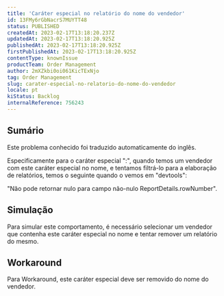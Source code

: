 ```yaml
---
title: 'Caráter especial no relatório do nome do vendedor'
id: 13FMy6rGbNacrS7MUYTT48
status: PUBLISHED
createdAt: 2023-02-17T13:18:20.237Z
updatedAt: 2023-02-17T13:18:20.925Z
publishedAt: 2023-02-17T13:18:20.925Z
firstPublishedAt: 2023-02-17T13:18:20.925Z
contentType: knownIssue
productTeam: Order Management
author: 2mXZkbi0oi061KicTExNjo
tag: Order Management
slug: carater-especial-no-relatorio-do-nome-do-vendedor
locale: pt
kiStatus: Backlog
internalReference: 756243
---
```


## Sumário

<div class="alert alert-info">
  <p>Este problema conhecido foi traduzido automaticamente do inglês.</p>
</div>


Especificamente para o caráter especial ":", quando temos um vendedor com este caráter especial no nome, e tentamos filtrá-lo para a elaboração de relatórios, temos o seguinte quando o vemos em "devtools":

"Não pode retornar nulo para campo não-nulo ReportDetails.rowNumber".


##

## Simulação


Para simular este comportamento, é necessário selecionar um vendedor que contenha este caráter especial no nome e tentar remover um relatório do mesmo.


##

## Workaround


Para Workaround, este caráter especial deve ser removido do nome do vendedor.





